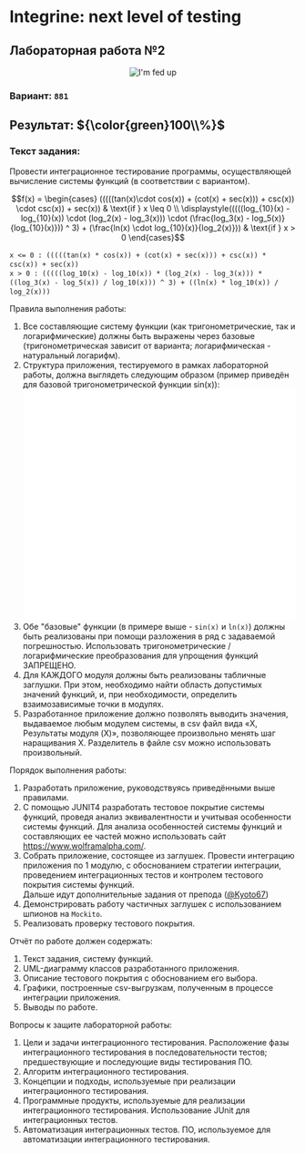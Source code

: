 # Integrine: next level of testing

## Лабораторная работа №2
<p align="center">
    <img src="https://media2.giphy.com/media/v1.Y2lkPTc5MGI3NjExczUxMWFlNzJrcms3OWdtaTVwMHQyOXN4eXBsN210eXh6YWdhZ2lkaSZlcD12MV9pbnRlcm5hbF9naWZfYnlfaWQmY3Q9Zw/RQig4TJz3WBQk/giphy.gif" alt="I'm fed up"/>
</p>

### Вариант: `881`

## Результат: ${\color{green}100\\%}$

### Текст задания:
Провести интеграционное тестирование программы, осуществляющей вычисление системы функций (в соответствии с вариантом).
```math
f(x) = \begin{cases}
(((((tan(x)\cdot cos(x)) + (cot(x) + sec(x))) + csc(x)) \cdot csc(x)) + sec(x)) & \text{if } x \leq 0 \\
\displaystyle(((((log_{10}(x) - log_{10}(x)) \cdot (log_2(x) - log_3(x))) \cdot (\frac{log_3(x) - log_5(x)}{log_{10}(x)})) ^ 3) + (\frac{ln(x) \cdot log_{10}(x)}{log_2(x)})) & \text{if } x > 0
\end{cases}
```
```
x <= 0 : (((((tan(x) * cos(x)) + (cot(x) + sec(x))) + csc(x)) * csc(x)) + sec(x))
x > 0 : (((((log_10(x) - log_10(x)) * (log_2(x) - log_3(x))) * ((log_3(x) - log_5(x)) / log_10(x))) ^ 3) + ((ln(x) * log_10(x)) / log_2(x)))
```

Правила выполнения работы:
1. Все составляющие систему функции (как тригонометрические, так и логарифмические) должны быть выражены через базовые (тригонометрическая зависит от варианта; логарифмическая - натуральный логарифм).
2. Структура приложения, тестируемого в рамках лабораторной работы, должна выглядеть следующим образом (пример приведён для базовой тригонометрической функции sin(x)):
![diagram](/docs/lab2(dark).png)
3. Обе "базовые" функции (в примере выше - `sin(x)` и `ln(x)`) должны быть реализованы при помощи разложения в ряд с задаваемой погрешностью. Использовать тригонометрические / логарифмические преобразования для упрощения функций ЗАПРЕЩЕНО.
4. Для КАЖДОГО модуля должны быть реализованы табличные заглушки. При этом, необходимо найти область допустимых значений функций, и, при необходимости, определить взаимозависимые точки в модулях.
5. Разработанное приложение должно позволять выводить значения, выдаваемое любым модулем системы, в сsv файл вида «X, Результаты модуля (X)», позволяющее произвольно менять шаг наращивания Х. Разделитель в файле csv можно использовать произвольный.

Порядок выполнения работы:
1. Разработать приложение, руководствуясь приведёнными выше правилами.
2. С помощью JUNIT4 разработать тестовое покрытие системы функций, проведя анализ эквивалентности и учитывая особенности системы функций. Для анализа особенностей системы функций и составляющих ее частей можно использовать сайт https://www.wolframalpha.com/.
3. Собрать приложение, состоящее из заглушек. Провести интеграцию приложения по 1 модулю, с обоснованием стратегии интеграции, проведением интеграционных тестов и контролем тестового покрытия системы функций. \
Дальше идут дополнительные задания от препода ([@Kyoto67](https://github.com/kyoto67)) 
4. Демонстрировать работу частичных заглушек с использованием шпионов на `Mockito`.
5. Реализовать проверку тестового покрытия.

Отчёт по работе должен содержать:

1. Текст задания, систему функций.
2. UML-диаграмму классов разработанного приложения.
3. Описание тестового покрытия с обоснованием его выбора.
4. Графики, построенные csv-выгрузкам, полученным в процессе интеграции приложения.
5. Выводы по работе.

Вопросы к защите лабораторной работы:

1. Цели и задачи интеграционного тестирования. Расположение фазы интеграционного тестирования в последовательности тестов; предшествующие и последующие виды тестирования ПО.
2. Алгоритм интеграционного тестирования.
3. Концепции и подходы, используемые при реализации интеграционного тестирования.
4. Программные продукты, используемые для реализации интеграционного тестирования. Использование JUnit для интеграционных тестов.
5. Автоматизация интеграционных тестов. ПО, используемое для автоматизации интеграционного тестирования.